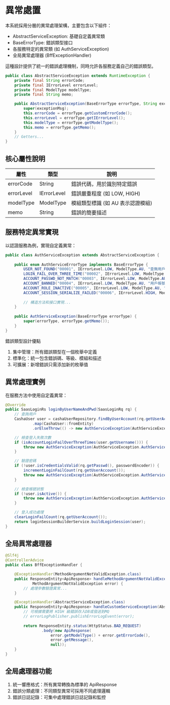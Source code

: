 # 異常處置

本系統採用分層的異常處理架構，主要包含以下組件：

* AbstractServiceException: 基礎自定義異常類
* BaseErrorType: 錯誤類型接口
* 各服務特定的異常類 (如 AuthServiceException)
* 全局異常處理器 (BffExceptionHandler)

這種設計提供了統一的錯誤處理機制，同時允許各服務定義自己的錯誤類型。

```java
public class AbstractServiceException extends RuntimeException {
    private final String errorCode;
    private final IErrorLevel errorLevel;
    private final ModelType modelType;
    private final String memo;

    public AbstractServiceException(BaseErrorType errorType, String exceptionMsg) {
        super(exceptionMsg);
        this.errorCode = errorType.getCustomErrorCode();
        this.errorLevel = errorType.getIErrorLevel();
        this.modelType = errorType.getModelType();
        this.memo = errorType.getMemo();
    }
    // Getters...
}
```

## 核心屬性說明

|屬性|類型|說明|
| -- | -- | -- |
|errorCode|String|錯誤代碼，用於識別特定錯誤|
|errorLevel|IErrorLevel|錯誤嚴重程度 (如 LOW, HIGH)|
|modelType|ModelType|模組類型標識 (如 AU 表示認證模組)|
|memo|String|錯誤的簡要描述|

## 服務特定異常實現

以認證服務為例，實現自定義異常：

```java
public class AuthServiceException extends AbstractServiceException {
    
    public enum AuthServiceErrorType implements BaseErrorType {
        USER_NOT_FOUND("00001", IErrorLevel.LOW, ModelType.AU, "查無用戶"),
        LOGIN_FAIL_OVER_THREE_TIME("00002", IErrorLevel.LOW, ModelType.AU, "登入失敗超過3次"),
        ACCOUNT_PASSWD_NOT_MATCH("00003", IErrorLevel.LOW, ModelType.AU, "帳號密碼不匹配"),
        ACCOUNT_BANNED("00004", IErrorLevel.LOW, ModelType.AU, "用戶帳號遭禁止"),
        ACCOUNT_ROLE_INACTIVE("00005", IErrorLevel.LOW, ModelType.AU, "用戶尚未綁定權限"),
        ACCOUNT_SESSION_SERIALIZE_FAILED("00006", IErrorLevel.HIGH, ModelType.AU, "用戶 Session 序列化失敗");
        
        // 構造方法和接口實現...
    }
    
    public AuthServiceException(BaseErrorType errorType) {
        super(errorType, errorType.getMemo());
    }
}
```

錯誤類型設計優點

1. 集中管理：所有錯誤類型在一個枚舉中定義
2. 標準化：統一包含錯誤碼、等級、模組和描述
3. 可擴展：新增錯誤只需添加新的枚舉值

## 異常處理實例

在服務方法中使用自定義異常：

```java
@Override
public SaasLoginRs loginByUserNameAndPwd(SaasLoginRq rq) {
    // 查詢用戶
    CashaUser user = cashaUserRepository.findByUserAccount(rq.getUserAccount())
            .map(CashaUser::fromEntity)
            .orElseThrow(() -> new AuthServiceException(AuthServiceException.AuthServiceErrorType.USER_NOT_FOUND));

    // 檢查登入失敗次數
    if (isAccountLoginFailOverThreeTimes(user.getUsername())) {
        throw new AuthServiceException(AuthServiceException.AuthServiceErrorType.LOGIN_FAIL_OVER_THREE_TIME);
    }

    // 驗證密碼
    if (!user.isCredentialsValid(rq.getPasswd(), passwordEncoder)) {
        incrementLoginFailCount(rq.getUserAccount());
        throw new AuthServiceException(AuthServiceException.AuthServiceErrorType.ACCOUNT_PASSWD_NOT_MATCH);
    }

    // 檢查帳號狀態
    if (!user.isActive()) {
        throw new AuthServiceException(AuthServiceException.AuthServiceErrorType.ACCOUNT_BANNED);
    }

    // 登入成功處理
    clearLoginFailCount(rq.getUserAccount());
    return loginSessionBuilderService.buildLoginSession(user);
}
```

## 全局異常處理器

```java
@Slf4j
@ControllerAdvice
public class BffExceptionHandler {

    @ExceptionHandler(MethodArgumentNotValidException.class)
    public ResponseEntity<ApiResponse> handleMethodArgumentNotValidException(
            MethodArgumentNotValidException error) {
        // 處理參數驗證異常...
    }

    @ExceptionHandler(AbstractServiceException.class)
    public ResponseEntity<ApiResponse> handleCustomServiceException(AbstractServiceException error) {
        // 可根據需要將 HIGH 級錯誤存入DB或發送到MQ
        // errorLogPublisher.publishErrorLogEvent(error);
        
        return ResponseEntity.status(HttpStatus.BAD_REQUEST)
                .body(new ApiResponse(
                    error.getModelType() + error.getErrorCode(), 
                    error.getMessage(), 
                    null));
    }
}
```

## 全局處理器功能

1. 統一響應格式：所有異常轉換為標準的 ApiResponse
2. 錯誤分類處理：不同類型異常可採用不同處理邏輯
3. 錯誤日誌記錄：可集中處理錯誤日誌記錄和監控
